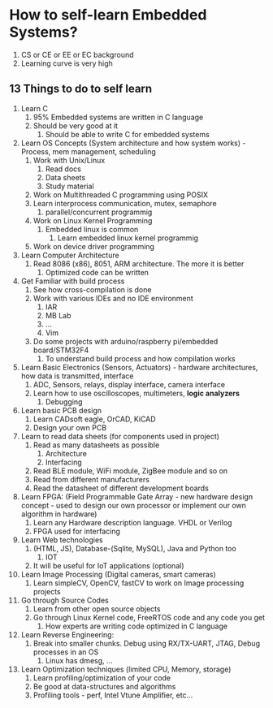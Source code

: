# How to self-learn Embedded Systems? #
1. CS or CE or EE or EC background
2. Learning curve is very high

## 13 Things to do to self learn ##
1. Learn C
	1. 95% Embedded systems are written in C language
	2. Should be very good at it
		1. Should be able to write C for embedded systems
2. Learn OS Concepts (System architecture and how system works) - Process, mem management, scheduling
	1. Work with Unix/Linux
		1. Read docs
		2. Data sheets
		3. Study material
	2. Work on Multithreaded C programming using POSIX
	3. Learn interprocess communication, mutex, semaphore
		1. parallel/concurrent programmig
	4. Work on Linux Kernel Programming
		1. Embedded linux is common
			1. Learn embedded linux kernel programmig
	5. Work on device driver programming
3. Learn Computer Architecture
	1. Read 8086 (x86), 8051, ARM architecture. The more it is better
		1. Optimized code can be written
4. Get Familiar with build process
	1. See how cross-compilation is done
	2. Work with various IDEs and no IDE environment
		1. IAR
		2. MB Lab
		3. ...
		4. Vim
	3. Do some projects with arduino/raspberry pi/embedded board/STM32F4
		1. To understand build process and how compilation works
5. Learn Basic Electronics (Sensors, Actuators) - hardware architectures, how data is transmitted, interface
	1. ADC, Sensors, relays, display interface, camera interface
	2. Learn how to use oscilloscopes, multimeters, **logic analyzers**
		1. Debugging
6. Learn basic PCB design
	1. Learn CADsoft eagle, OrCAD, KiCAD
	2. Design your own PCB
7. Learn to read data sheets (for components used in project)
	1. Read as many datasheets as possible
		1. Architecture
		2. Interfacing
	2. Read BLE module, WiFi module, ZigBee module and so on
	3. Read from different manufacturers
	4. Read the datasheet of different development boards
8. Learn FPGA: (Field Programmable Gate Array - new hardware design concept - used to design our own processor or implement our own algorithm in hardware)
	1. Learn any Hardware description language. VHDL or Verilog
	2. FPGA used for interfacing
9. Learn Web technologies
	1. (HTML, JS), Database-(Sqlite, MySQL), Java and Python too
		1. IOT
	2. It will be useful for IoT applications (optional)
10. Learn Image Processing (Digital cameras, smart cameras)
	1. Learn simpleCV, OpenCV, fastCV to work on Image processing projects
11. Go through Source Codes
	1. Learn from other open source objects
	2. Go through Linux Kernel code, FreeRTOS code and any code you get
		1. How experts are writing code optimized in C language
12. Learn Reverse Engineering:
	1. Break into smaller chunks. Debug using RX/TX-UART, JTAG, Debug processes in an OS
		1. Linux has dmesg, ...
13. Learn Optimization techniques (limited CPU, Memory, storage)
	1. Learn profiling/optimization of your code 
	2. Be good at data-structures and algorithms
	3. Profiling tools - perf, Intel Vtune Amplifier, etc...